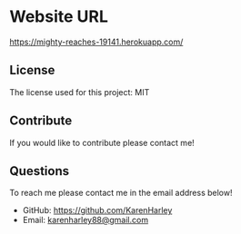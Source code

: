 

# Website URL

https://mighty-reaches-19141.herokuapp.com/


## License

The license used for this project: MIT

## Contribute

If you would like to contribute please contact me!

## Questions

To reach me please contact me in the email address below!

- GitHub: https://github.com/KarenHarley
- Email: karenharley88@gmail.com
